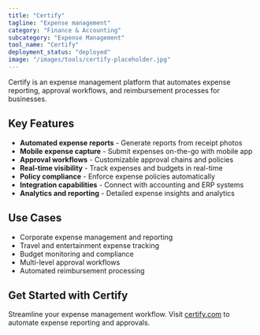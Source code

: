 ```yaml
---
title: "Certify"
tagline: "Expense management"
category: "Finance & Accounting"
subcategory: "Expense Management"
tool_name: "Certify"
deployment_status: "deployed"
image: "/images/tools/certify-placeholder.jpg"
---
```

Certify is an expense management platform that automates expense reporting, approval workflows, and reimbursement processes for businesses.

## Key Features

- **Automated expense reports** - Generate reports from receipt photos
- **Mobile expense capture** - Submit expenses on-the-go with mobile app
- **Approval workflows** - Customizable approval chains and policies
- **Real-time visibility** - Track expenses and budgets in real-time
- **Policy compliance** - Enforce expense policies automatically
- **Integration capabilities** - Connect with accounting and ERP systems
- **Analytics and reporting** - Detailed expense insights and analytics

## Use Cases

- Corporate expense management and reporting
- Travel and entertainment expense tracking
- Budget monitoring and compliance
- Multi-level approval workflows
- Automated reimbursement processing

## Get Started with Certify

Streamline your expense management workflow. Visit [certify.com](https://www.certify.com) to automate expense reporting and approvals.
